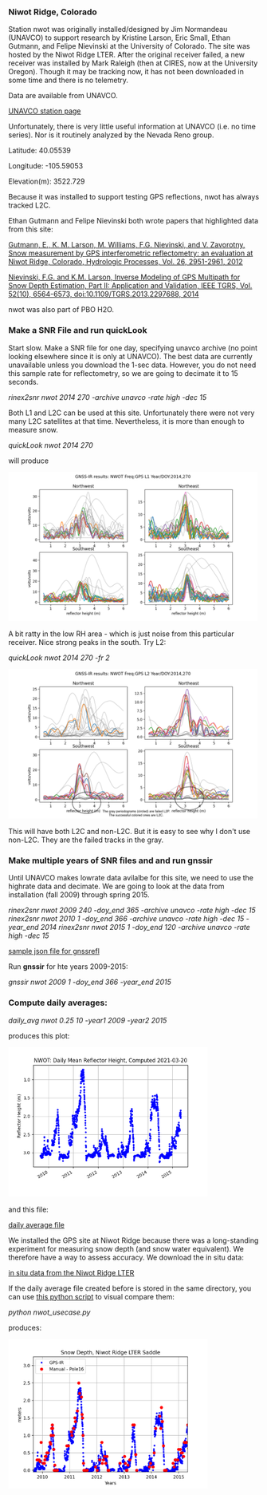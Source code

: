 ### Niwot Ridge, Colorado

Station nwot was originally installed/designed by Jim Normandeau (UNAVCO) to support research 
by Kristine Larson, Eric Small, Ethan Gutmann, and Felipe Nievinski at the University of Colorado. 
The site was hosted by the Niwot Ridge LTER. After the original receiver failed, a new receiver
was installed by Mark Raleigh (then at CIRES, now at the University Oregon). 
Though it may be tracking now, it has not been downloaded in some time and there is no telemetry.

Data are available from UNAVCO.

[UNAVCO station page](https://www.unavco.org/instrumentation/networks/status/nota/overview/NWOT)

Unfortunately, there is very little useful information at UNAVCO (i.e. no time series). Nor is it routinely
analyzed by the Nevada Reno group.

Latitude: 40.05539 

Longitude: -105.59053

Elevation(m): 3522.729 


Because it was installed to support testing GPS reflections, nwot has always tracked L2C.

Ethan Gutmann and Felipe Nievinski both wrote papers that highlighted data from this site:

[Gutmann, E., K. M. Larson, M. Williams, F.G. Nievinski, and V. Zavorotny, 
Snow measurement by GPS interferometric reflectometry: an evaluation at Niwot Ridge, Colorado, Hydrologic Processes, Vol. 26, 2951-2961, 2012](https://www.kristinelarson.net/wp-content/uploads/2015/10/GutmannEtAl_2012.pdf)


[Nievinski, F.G. and K.M. Larson, Inverse Modeling of GPS Multipath for Snow Depth Estimation, Part II: Application and Validation, IEEE TGRS, Vol. 52(10), 6564-6573, doi:10.1109/TGRS.2013.2297688, 2014](https://www.kristinelarson.net/wp-content/uploads/2015/10/felipe_inv2_revised.pdf)

nwot was also part of PBO H2O.

### Make a SNR File and run quickLook

Start slow. Make a SNR file for one day, specifying unavco archive (no point looking
elsewhere since it is only at UNAVCO). The best data are currently unavailable unless you download
the 1-sec data.  However, you do not need this sample rate for reflectometry, so we are going to 
decimate it to 15 seconds.

*rinex2snr nwot 2014 270 -archive unavco -rate high -dec 15*

Both L1 and L2C can be used at this site. Unfortunately there were not very many L2C satellites
at that time.  Nevertheless, it is more than enough to measure snow.

*quickLook nwot 2014 270* 

will produce

<img src="nwot_L1.png" width="500"/>

A bit ratty in the low RH area - which is just noise from this particular receiver.
Nice strong peaks in the south.  Try L2:

*quickLook nwot 2014 270 -fr 2*

<img src="nwot_L2.png" width="500"/>

This will have both L2C and non-L2C. But it is easy to see why I don't use non-L2C. They are
the failed tracks in the gray.



### Make multiple years of SNR files and and run gnssir 


Until UNAVCO makes lowrate data avilalbe for this site, we need to use the highrate data and decimate.
We are going to look at the data from installation (fall 2009) through spring 2015.

*rinex2snr nwot 2009 240 -doy_end 365 -archive unavco -rate high -dec 15*
*rinex2snr nwot 2010 1 -doy_end 366 -archive unavco -rate high -dec 15 -year_end 2014*
*rinex2snr nwot 2015 1 -doy_end 120 -archive unavco -rate high -dec 15*


[sample json file for gnssrefl](nwot.json)

Run **gnssir** for hte years 2009-2015:

*gnssir nwot 2009 1 -doy_end 366 -year_end 2015*


### Compute daily averages:

*daily_avg nwot 0.25 10 -year1 2009 -year2 2015*


produces this plot:

<img src="nwot_RH.png" width="400"/>

and this file:

[daily average file](nwot_dailyRH.txt)


We installed the GPS site at Niwot Ridge because there was a long-standing experiment 
for measuring snow depth (and snow water equivalent).  We therefore have a way to assess
accuracy. We download the in situ data:

[in situ data from the Niwot Ridge LTER](saddsnow.dw.data.csv)

If the daily average file created before is stored in the same directory, you can use 
[this python script](nwot_usecase.py) to visual compare them:

*python nwot_usecase.py*

produces:

<img src="nwot_usecase.png" width="400"/>


